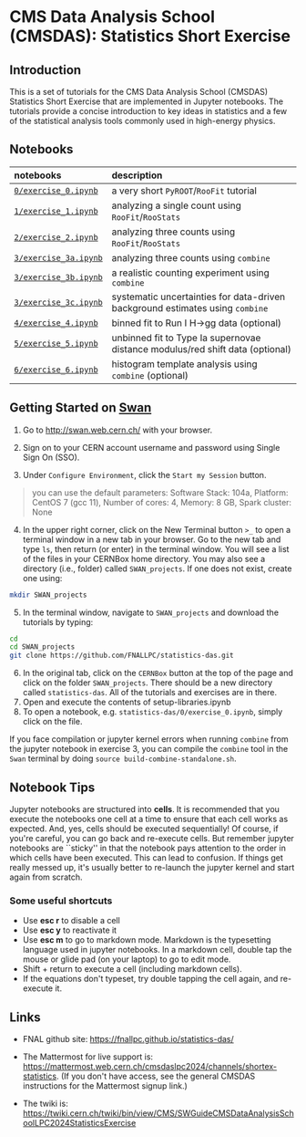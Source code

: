 # CMS Data Analysis School (CMSDAS): Statistics Short Exercise

## Introduction

This is a set of tutorials for the CMS Data Analysis School (CMSDAS) Statistics Short Exercise that are implemented in Jupyter notebooks. The tutorials provide a concise introduction to key ideas in statistics and a few of the statistical analysis tools commonly used in high-energy physics.

## Notebooks

| __notebooks__   | __description__     |
| :---          | :---        |
| [`0/exercise_0.ipynb`](0/exercise_0.ipynb) | a very short `PyROOT`/`RooFit` tutorial | 
| [`1/exercise_1.ipynb`](1/exercise_1.ipynb) | analyzing a single count using `RooFit`/`RooStats`  |
| [`2/exercise_2.ipynb`](2/exercise_2.ipynb) | analyzing three counts using `RooFit`/`RooStats` |
| [`3/exercise_3a.ipynb`](3/exercise_3a.ipynb) | analyzing three counts using `combine` | 
| [`3/exercise_3b.ipynb`](3/exercise_3b.ipynb) | a realistic counting experiment using `combine` | 
| [`3/exercise_3c.ipynb`](3/exercise_3c.ipynb) | systematic uncertainties for data-driven background estimates using `combine` |
| [`4/exercise_4.ipynb`](4/exercise_4.ipynb) | binned fit to Run I H->gg data (optional) | 
| [`5/exercise_5.ipynb`](5/exercise_5.ipynb) | unbinned fit to Type Ia supernovae distance modulus/red shift data (optional) |
| [`6/exercise_6.ipynb`](6/exercise_6.ipynb) | histogram template analysis using `combine` (optional) |
 
## Getting Started on [Swan](http://swan.web.cern.ch/)

<!-- We will be using the Vanderbilt JupyterHub.

*Hint!* You may want to open this link in a new tab so that you can refer to these instructions for the next steps.

Point your browser to: [https://jupyter.accre.vanderbilt.edu/](https://jupyter.accre.vanderbilt.edu/)

If this is the first time using this JupyterHub, you should see:

![](https://github.com/FNALLPC/statistics-das/raw/master/vanderbilt.png){: width="80%" .image-with-shadow}


Click the "Sign in with Jupyter ACCRE" button. On the following page, select CERN as your identity provider and click the "Log On" button. Then, enter your CERN credentials or use your CERN grid certificate to autheticate.

To start a new session, make sure the following drop-down options are selected:

- Select a Docker image: Default ACCRE Image v5
- Select a container size: 1 Core, 2GB RAM, 4 day timeout

Then click the orange Spawn button. Now you should see the JupyterHub home directory. Click on "New" then "Terminal" in the top right to launch a new terminal.

![](https://github.com/FNALLPC/statistics-das/raw/master/new_terminal.png){: width="29%" .image-with-shadow} -->

1. Go to <http://swan.web.cern.ch/> with your browser.

2. Sign on to your CERN account username and password using Single Sign On (SSO). 

3. Under `Configure Environment`, click the `Start my Session` button. 
> 
> you can use the default parameters: Software Stack: 104a, Platform: CentOS 7 (gcc 11), Number of cores: 4, Memory: 8 GB, Spark cluster: None
4. In the upper right corner, click on the New Terminal button `>_` to open a terminal window in a new tab in your browser. Go to the new tab and type `ls`, then return (or enter) in the terminal window. You will see a list of the files in your CERNBox home directory. You may also see a directory (i.e., folder) called `SWAN_projects`. If one does not exist, create one using:
```bash
mkdir SWAN_projects
```

5. In the terminal window, navigate to `SWAN_projects` and download the tutorials by typing:
```bash
cd
cd SWAN_projects
git clone https://github.com/FNALLPC/statistics-das.git
```
6. In the original tab, click on the `CERNBox` button at the top of the page and click on the folder `SWAN_projects`. There should be a new directory called `statistics-das`. All of the tutorials and exercises are in there.
7. Open and execute the contents of setup-libraries.ipynb
8. To open a notebook, e.g. `statistics-das/0/exercise_0.ipynb`, simply click on the file.

If you face compilation or jupyter kernel errors when running `combine` from the jupyter notebook in exercise 3, you can compile the `combine` tool in the `Swan` terminal by doing `source build-combine-standalone.sh`.

## Notebook Tips
Jupyter notebooks are structured into **cells**. It is recommended that you execute the notebooks one cell at a time to ensure that each cell works as expected. And, yes, cells should be executed sequentially! Of course, if you're careful, you can go back and re-execute cells. But remember jupyter notebooks are ``sticky'' in that the notebook pays attention to the order in which cells have been executed. This can lead to confusion. If things get really messed up, it's usually better to re-launch the jupyter kernel and start again from scratch.

### Some useful shortcuts
- Use **esc r** to disable a cell
- Use **esc y** to reactivate it
- Use **esc m** to go to markdown mode. Markdown is the typesetting language used in jupyter notebooks. In a markdown cell, double tap the mouse or glide pad (on your laptop) to go to edit mode.
- Shift + return to execute a cell (including markdown cells).
- If the equations don't typeset, try double tapping the cell again, and re-execute it.

## Links

- FNAL github site: <https://fnallpc.github.io/statistics-das/>

<!-- The indico page is: [https://indico.cern.ch/e/cmsdas2023](https://indico.cern.ch/e/cmsdas2023) -->

- The Mattermost for live support is: <https://mattermost.web.cern.ch/cmsdaslpc2024/channels/shortex-statistics>. (If you don't have access, see the general CMSDAS instructions for the Mattermost signup link.)

- The twiki is: <https://twiki.cern.ch/twiki/bin/view/CMS/SWGuideCMSDataAnalysisSchoolLPC2024StatisticsExercise>



